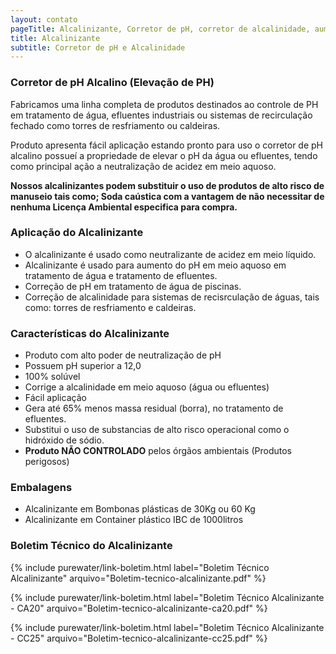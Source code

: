 ```yaml
---
layout: contato
pageTitle: Alcalinizante, Corretor de pH, corretor de alcalinidade, aumentar pH, corrigir alcalinidade, alcalinidade de piscina, alterar ph, corrigir ph, corrigir alcalinidade da água,
title: Alcalinizante
subtitle: Corretor de pH e Alcalinidade
---
```


### Corretor de pH Alcalino (Elevação de PH)

Fabricamos uma linha completa de produtos destinados ao controle de PH em tratamento de água, efluentes industriais ou sistemas de recirculação fechado como torres de resfriamento ou caldeiras.

Produto apresenta fácil aplicação estando pronto para uso o corretor de pH alcalino possueí a propriedade de elevar o pH da água ou efluentes, tendo como principal ação a neutralização de acidez em meio aquoso.

**Nossos alcalinizantes podem substituir o uso de produtos de alto risco de manuseio tais como; Soda caústica com a vantagem de não necessitar de nenhuma Licença Ambiental especifica para compra.**

### Aplicação do Alcalinizante

- O alcalinizante é usado como neutralizante de acidez em meio líquido.
- Alcalinizante é usado para aumento do pH em meio aquoso em tratamento de água e tratamento de efluentes.
- Correção de pH em tratamento de água de piscinas.
- Correção de alcalinidade para sistemas de recisrculação de águas, tais como: torres de resfriamento e caldeiras.

### Características do Alcalinizante

- Produto com alto poder de neutralização de pH
- Possuem pH superior a 12,0
- 100% solúvel
- Corrige a alcalinidade em meio aquoso (água ou efluentes)
- Fácil aplicação
- Gera até 65% menos massa residual (borra), no tratamento de efluentes.
- Substitui o uso de substancias de alto risco operacional como o hidróxido de sódio.
- **Produto NÃO CONTROLADO** pelos órgãos ambientais (Produtos perigosos)

### Embalagens

- Alcalinizante em Bombonas plásticas de 30Kg ou 60 Kg
- Alcalinizante em Container plástico IBC de 1000litros

### Boletim Técnico do Alcalinizante

{% include purewater/link-boletim.html 
   label="Boletim Técnico Alcalinizante" 
   arquivo="Boletim-tecnico-alcalinizante.pdf" %}

{% include purewater/link-boletim.html 
   label="Boletim Técnico Alcalinizante - CA20" 
   arquivo="Boletim-tecnico-alcalinizante-ca20.pdf" %}

{% include purewater/link-boletim.html 
   label="Boletim Técnico Alcalinizante - CC25" 
   arquivo="Boletim-tecnico-alcalinizante-cc25.pdf" %}
